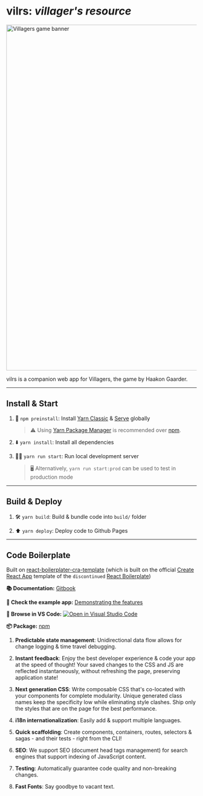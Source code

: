 # vilrs: _villager's resource_

<img width="914" alt="Villagers game banner" src="https://www.yucata.de/Games/Villagers/images/villagers_en.png" align="center">

vilrs is a companion web app for Villagers, the game by Haakon Gaarder.

---

## Install & Start

1. 🔻 `npm preinstall`: Install [Yarn Classic](https://classic.yarnpkg.com) & [Serve](https://github.com/vercel/serve) globally

      > ⚠️ Using [Yarn Package Manager](https://yarnpkg.com) is recommended over [npm](https://www.npmjs.com/package/npm).

1. ⬇️ `yarn install`: Install all dependencies

1. 🧑‍💻 `yarn run start`: Run local development server

   > 🖥️ Alternatively, `yarn run start:prod` can be used to test in production mode

---

## Build & Deploy

1. 🛠️ `yarn build`: Build & bundle code into `build/` folder

1. ⬆️ `yarn deploy`: Deploy code to Github Pages

---

## Code Boilerplate

Built on [react-boilerplater-cra-template](https://github.com/react-boilerplate/react-boilerplate-cra-template) (which is built on the official [Create React App](https://github.com/facebook/create-react-app) template of the `discontinued` [React Boilerplate](https://github.com/react-boilerplate/react-boilerplate))

**📚 Documentation:** [Gitbook](https://cansahin.gitbook.io/react-boilerplate-cra-template/)

**🎨 Check the example app:** [Demonstrating the features](https://react-boilerplate.github.io/react-boilerplate-cra-template/)

**📂 Browse in VS Code:** [![Open in Visual Studio Code](https://img.shields.io/static/v1?logo=visualstudiocode&label=&message=Open%20in%20Visual%20Studio%20Code&labelColor=2c2c32&color=007acc&logoColor=007acc)](https://open.vscode.dev/react-boilerplate/react-boilerplate-cra-template)

**📦 Package:** [npm](https://www.npmjs.com/package/cra-template-rb)

1. **Predictable state management**: Unidirectional data flow allows for change logging & time travel debugging.

1. **Instant feedback**: Enjoy the best developer experience & code your app at the speed of thought! Your saved changes to the CSS and JS are reflected instantaneously, without refreshing the page, preserving application state!

1. **Next generation CSS**: Write composable CSS that's co-located with your components for complete modularity. Unique generated class names keep the specificity low while eliminating style clashes. Ship only the styles that are on the page for the best performance.

1. **i18n internationalization**: Easily add & support multiple languages.

1. **Quick scaffolding**: Create components, containers, routes, selectors & sagas - and their tests - right from the CLI!

1. **SEO**: We support SEO (document head tags management) for search engines that support indexing of JavaScript content.

1. **Testing**: Automatically guarantee code quality and non-breaking changes.

1. **Fast Fonts**: Say goodbye to vacant text.
